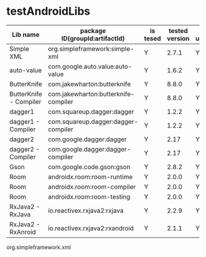 # testAndroidLibs

| Lib name               | package ID(groupId:artifactId)       | is tesed | tested version | is used | used version | current version |
| ---------------------- | ------------------------------------ | -------- | -------------- | ------- | ------------ | --------------- |
| Simple XML             | org.simpleframework:simple-xml       | Y        | 2.7.1          | Y       |              |                 |
| auto-value             | com.google.auto.value:auto-value     | Y        | 1.6.2          | Y       |              |                 |
| ButterKnife            | com.jakewharton:butterknife          | Y        | 8.8.0          | Y       |              |                 |
| ButterKnife - Compiler | com.jakewharton:butterknife-compiler | Y        | 8.8.0          | Y       |              |                 |
| dagger1                | com.squareup.dagger:dagger           | Y        | 1.2.2          | Y       |              |                 |
| dagger1 - Compiler     | com.squareup.dagger:dagger-compiler  | Y        | 1.2.2          | Y       |              |                 |
| dagger2                | com.google.dagger:dagger             | Y        | 2.17           | Y       |              |                 |
| dagger2 - Compiler     | com.google.dagger:dagger-compiler    | Y        | 2.17           | Y       |              |                 |
| Gson                   | com.google.code.gson:gson            | Y        | 2.8.2          | Y       |              |                 |
| Room                   | androidx.room:room-runtime           | Y        | 2.0.0          | Y       |              |                 |
| Room                   | androidx.room:room-compiler          | Y        | 2.0.0          | Y       |              |                 |
| Room                   | androidx.room:room-testing           | Y        | 2.0.0          | Y       |              |                 |
| RxJava2 - RxJava       | io.reactivex.rxjava2:rxjava          | Y        | 2.2.9          | Y       |              |                 |
| RxJava2 - RxAnroid     | io.reactivex.rxjava2:rxandroid       | Y        | 2.1.1          | Y       |              |                 |

org.simpleframework.xml
